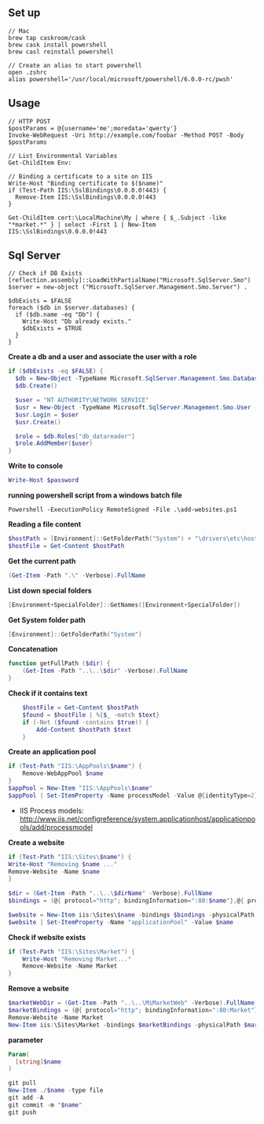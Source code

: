 ## Set up

    // Mac
    brew tap caskroom/cask
    brew cask install powershell
    brew casl reinstall powershell
    
    // Create an alias to start powershell
    open .zshrc
    alias powershell='/usr/local/microsoft/powershell/6.0.0-rc/pwsh'


## Usage

    // HTTP POST
    $postParams = @{username='me';moredata='qwerty'}
    Invoke-WebRequest -Uri http://example.com/foobar -Method POST -Body $postParams
    
    // List Environmental Variables
    Get-ChildItem Env:

    // Binding a certificate to a site on IIS
    Write-Host "Binding certificate to $($name)"
    if (Test-Path IIS:\SslBindings\0.0.0.0!443) {
      Remove-Item IIS:\SslBindings\0.0.0.0!443
    }

    Get-ChildItem cert:\LocalMachine\My | where { $_.Subject -like "*market.*" } | select -First 1 | New-Item IIS:\SslBindings\0.0.0.0!443

## Sql Server

    // Check if DB Exists
    [reflection.assembly]::LoadWithPartialName("Microsoft.SqlServer.Smo")
    $server = new-object ("Microsoft.SqlServer.Management.Smo.Server") .

    $dbExists = $FALSE
    foreach ($db in $server.databases) {
      if ($db.name -eq "Db") {
        Write-Host "Db already exists."
        $dbExists = $TRUE
      }
    }


**Create a db and a user and associate the user with a role**
```powershell
if ($dbExists -eq $FALSE) {
  $db = New-Object -TypeName Microsoft.SqlServer.Management.Smo.Database -argumentlist $server, "Db"
  $db.Create()

  $user = "NT AUTHORITY\NETWORK SERVICE"
  $usr = New-Object -TypeName Microsoft.SqlServer.Management.Smo.User -argumentlist $db, $user
  $usr.Login = $user
  $usr.Create()

  $role = $db.Roles["db_datareader"]
  $role.AddMember($user)
}

```

**Write to console**
```powershell
Write-Host $password
```


**running powershell script from a windows batch file**
```
Powershell -ExecutionPolicy RemoteSigned -File .\add-websites.ps1
```

**Reading a file content**
```powershell
$hostPath = [Environment]::GetFolderPath("System") + "\drivers\etc\hosts"
$hostFile = Get-Content $hostPath
```

**Get the current path**
```powershell
(Get-Item -Path ".\" -Verbose).FullName
```

**List down special folders**
```powershell
[Environment+SpecialFolder]::GetNames([Environment+SpecialFolder])
```

**Get System folder path**
```powershell
[Environment]::GetFolderPath("System")
```

**Concatenation**
```powershell
function getFullPath ($dir) {
	(Get-Item -Path "..\..\$dir" -Verbose).FullName
}
```

**Check if it contains text**

```powershell
    $hostFile = Get-Content $hostPath
    $found = $hostFile | %{$_ -match $text}
    if (-Not ($found -contains $true)) {
        Add-Content $hostPath $text
    }
```

**Create an application pool**
```powershell
if (Test-Path "IIS:\AppPools\$name") {
    Remove-WebAppPool $name
}
$appPool = New-Item "IIS:\AppPools\$name"
$appPool | Set-ItemProperty -Name processModel -Value @{identityType=2}
```

* IIS Process models: http://www.iis.net/configreference/system.applicationhost/applicationpools/add/processmodel

**Create a website**
```powershell
if (Test-Path "IIS:\Sites\$name") {
Write-Host "Removing $name ..."
Remove-Website -Name $name
}
 
$dir = (Get-Item -Path "..\..\$dirName" -Verbose).FullName
$bindings = (@{ protocol="http"; bindingInformation=":80:$name"},@{ protocol="https"; bindingInformation=":443:$name"})

$website = New-Item iis:\Sites\$name -bindings $bindings -physicalPath $dir
$website | Set-ItemProperty -Name "applicationPool" -Value $name
```

**Check if website exists**
```powershell
if (Test-Path "IIS:\Sites\Market") {
	Write-Host "Removing Market..."
	Remove-Website -Name Market
}
```

**Remove a website**
```powershell
$marketWebDir = (Get-Item -Path "..\..\MiMarketWeb" -Verbose).FullName
$marketBindings = (@{ protocol="http"; bindingInformation=":80:Market"},@{ protocol="https"; bindingInformation=":443:Market"})
Remove-Website -Name Market
New-Item iis:\Sites\Market -bindings $marketBindings -physicalPath $marketWebDir
```

**parameter**

```powershell
Param(
  [string]$name
)

git pull
New-Item ./$name -type file
git add -A
git commit -m "$name"
git push
```
